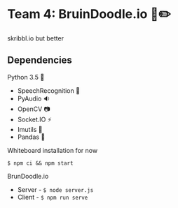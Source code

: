 # Team 4: BruinDoodle.io :bear::pencil2:
skribbl.io but better

## Dependencies
Python 3.5 :snake:
* SpeechRecognition :speech_balloon:
* PyAudio :sound:
* OpenCV :camera:
* Socket.IO :zap:
* Imutils :wrench:
* Pandas :panda_face:

Whiteboard installation for now
```
$ npm ci && npm start
```
BrunDoodle.io
* Server - ``` $ node server.js ```
* Client - ``` $ npm run serve ```
